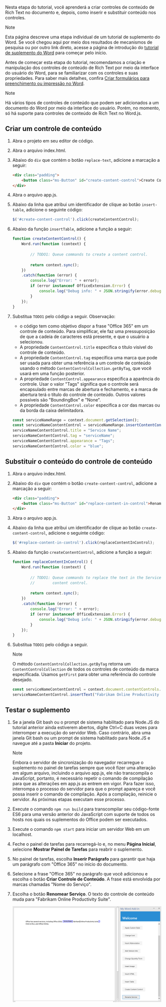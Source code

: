 Nesta etapa do tutorial, você aprenderá a criar controles de conteúdo de Rich Text no documento e, depois, como inserir e substituir conteúdo nos controles. 

> [!NOTE]
> Esta página descreve uma etapa individual de um tutorial de suplemento do Word. Se você chegou aqui por meio dos resultados de mecanismos de pesquisa ou por outro link direto, acesse a página de introdução do [tutorial de suplemento do Word](../tutorials/word-tutorial.yml) para começar pelo início.

Antes de começar esta etapa do tutorial, recomendamos a criação e manipulação dos controles de conteúdo de Rich Text por meio da interface do usuário do Word, para se familiarizar com os controles e suas propriedades. Para saber mais detalhes, confira [Criar formulários para preenchimento ou impressão no Word](https://support.office.com/article/create-forms-that-users-complete-or-print-in-word-040c5cc1-e309-445b-94ac-542f732c8c8b).

> [!NOTE]
> Há vários tipos de controles de conteúdo que podem ser adicionados a um documento do Word por meio da interface do usuário. Porém, no momento, só há suporte para controles de conteúdo de Rich Text no Word.js.


## <a name="create-a-content-control"></a>Criar um controle de conteúdo

1. Abra o projeto em seu editor de código.
2. Abra o arquivo index.html.
3. Abaixo do `div` que contém o botão `replace-text`, adicione a marcação a seguir:

    ```html
    <div class="padding">
        <button class="ms-Button" id="create-content-control">Create Content Control</button>
    </div>
    ```

4. Abra o arquivo app.js.

5. Abaixo da linha que atribui um identificador de clique ao botão `insert-table`, adicione o seguinte código:

    ```js
    $('#create-content-control').click(createContentControl);
    ```

6. Abaixo da função `insertTable`, adicione a função a seguir:

    ```js
    function createContentControl() {
        Word.run(function (context) {

            // TODO1: Queue commands to create a content control.

            return context.sync();
        })
        .catch(function (error) {
            console.log("Error: " + error);
            if (error instanceof OfficeExtension.Error) {
                console.log("Debug info: " + JSON.stringify(error.debugInfo));
            }
        });
    }
    ```

7. Substitua `TODO1` pelo código a seguir. Observação:
   - o código tem como objetivo dispor a frase "Office 365" em um controle de conteúdo. Para simplificar, ele faz uma pressuposição de que a cadeia de caracteres está presente, e que o usuário a selecionou.
   - A propriedade `ContentControl.title` especifica o título visível do controle de conteúdo.
   - A propriedade `ContentControl.tag` especifica uma marca que pode ser usada para obter uma referência a um controle de conteúdo usando o método `ContentControlCollection.getByTag`, que você usará em uma função posterior.
   - A propriedade `ContentControl.appearance` especifica a aparência do controle. Usar o valor "Tags" significa que o controle será encapsulado entre marcas de abertura e fechamento, e a marca de abertura terá o título do controle de conteúdo. Outros valores possíveis são "BoundingBox" e "None".
   - A propriedade `ContentControl.color` especifica a cor das marcas ou da borda da caixa delimitadora.

    ```js
    const serviceNameRange = context.document.getSelection();
    const serviceNameContentControl = serviceNameRange.insertContentControl();
    serviceNameContentControl.title = "Service Name";
    serviceNameContentControl.tag = "serviceName";
    serviceNameContentControl.appearance = "Tags";
    serviceNameContentControl.color = "blue";
    ```

## <a name="replace-the-content-of-the-content-control"></a>Substituir o conteúdo do controle de conteúdo

1. Abra o arquivo index.html.
2. Abaixo do `div` que contém o botão `create-content-control`, adicione a marcação a seguir:

    ```html
    <div class="padding">
        <button class="ms-Button" id="replace-content-in-control">Rename Service</button>
    </div>
    ```

3. Abra o arquivo app.js.

4. Abaixo da linha que atribui um identificador de clique ao botão `create-content-control`, adicione o seguinte código:

    ```js
    $('#replace-content-in-control').click(replaceContentInControl);
    ```

5. Abaixo da função `createContentControl`, adicione a função a seguir:

    ```js
    function replaceContentInControl() {
        Word.run(function (context) {

            // TODO1: Queue commands to replace the text in the Service Name
            //        content control.

            return context.sync();
        })
        .catch(function (error) {
            console.log("Error: " + error);
            if (error instanceof OfficeExtension.Error) {
                console.log("Debug info: " + JSON.stringify(error.debugInfo));
            }
        });
    }
    ```

7. Substitua `TODO1` pelo código a seguir.
    > [!NOTE]
    > O método `ContentControlCollection.getByTag` retorna um `ContentControlCollection` de todos os controles de conteúdo da marca especificada. Usamos `getFirst` para obter uma referência do controle desejado.

    ```js
    const serviceNameContentControl = context.document.contentControls.getByTag("serviceName").getFirst();
    serviceNameContentControl.insertText("Fabrikam Online Productivity Suite", "Replace");
    ```

## <a name="test-the-add-in"></a>Testar o suplemento

1. Se a janela Git bash ou o prompt de sistema habilitado para Node.JS do tutorial anterior ainda estiverem abertos, digite Ctrl+C duas vezes para interromper a execução do servidor Web. Caso contrário, abra uma janela Git bash ou um prompt de sistema habilitado para Node.JS e navegue até a pasta **Iniciar** do projeto.
     > [!NOTE]
     > Embora o servidor de sincronização do navegador recarregue o suplemento no painel de tarefas sempre que você fizer uma alteração em algum arquivo, incluindo o arquivo app.js, ele não transcompila o JavaScript, portanto, é necessário repetir o comando de compilação para que as alterações em app.js as entrem em vigor. Para fazer isso, interrompa o processo do servidor para que o prompt apareça e você possa inserir o comando de compilação. Após a compilação, reinicie o servidor. As próximas etapas executam esse processo.
2. Execute o comando `npm run build` para transcompilar seu código-fonte ES6 para uma versão anterior do JavaScript com suporte de todos os hosts nos quais os suplementos do Office podem ser executados.
3. Execute o comando `npm start` para iniciar um servidor Web em um localhost.
4. Feche o painel de tarefas para recarregá-lo e, no menu **Página Inicial**, selecione **Mostrar Painel de Tarefas** para reabrir o suplemento.
5. No painel de tarefas, escolha **Inserir Parágrafo** para garantir que haja um parágrafo com "Office 365" no início do documento.
6. Selecione a frase "Office 365" no parágrafo que você adicionou e escolha o botão **Criar Controle de Conteúdo**. A frase está envolvida por marcas chamadas "Nome do Serviço".
7. Escolha o botão **Renomear Serviço**. O texto do controle de conteúdo muda para "Fabrikam Online Productivity Suite".

    ![Tutorial do Word - Criar o controle de conteúdo e alterar seu texto](../images/word-tutorial-content-control.png)
